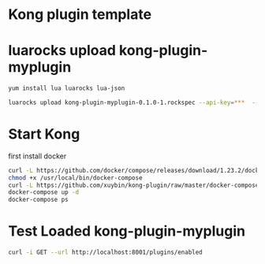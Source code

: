 Kong plugin template
====================

# luarocks upload kong-plugin-myplugin
``` bash
yum install lua luarocks lua-json

luarocks upload kong-plugin-myplugin-0.1.0-1.rockspec --api-key=***  --force
```

# Start Kong
first install docker
``` bash
curl -L https://github.com/docker/compose/releases/download/1.23.2/docker-compose-`uname -s`-`uname -m` -o /usr/local/bin/docker-compose
chmod +x /usr/local/bin/docker-compose
curl -L https://github.com/xuybin/kong-plugin/raw/master/docker-compose.yml -o docker-compose.yml
docker-compose up -d
docker-compose ps
```

# Test Loaded kong-plugin-myplugin 
``` bash
curl -i GET --url http://localhost:8001/plugins/enabled
```
